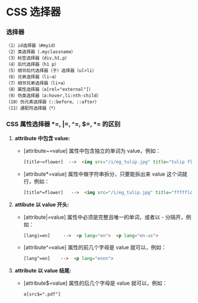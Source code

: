 # CSS 选择器

### 选择器

```
（1）id选择器（#myid）
（2）类选择器（.myclassname）
（3）标签选择器（div,h1,p）
（4）后代选择器（h1 p）
（5）相邻后代选择器（子）选择器（ul>li）
（6）兄弟选择器（li~a）
（7）相邻兄弟选择器（li+a）
（8）属性选择器（a[rel="external"]）
（9）伪类选择器（a:hover,li:nth-child）
（10）伪元素选择器（::before、::after）
（11）通配符选择器（*）
```

### CSS 属性选择器 *=, |=, ^=, $=, *= 的区别

1. **attribute 中包含 value:**
   
    * [attribute~=value] 属性中包含独立的单词为 value，例如：
        ```html
        [title~=flower]  -->  <img src="/i/eg_tulip.jpg" title="tulip flower" />
        ```
    * [attribute*=value] 属性中做字符串拆分，只要能拆出来 value 这个词就行，例如：
        ```html
        [title*=flower]   -->  <img src="/i/eg_tulip.jpg" title="ffffflowerrrrrr" />
        ```
2. **attibute 以 value 开头:**
   
    * [attribute|=value] 属性中必须是完整且唯一的单词，或者以 - 分隔开，例如：
        ```html
        [lang|=en]     -->  <p lang="en">  <p lang="en-us">
        ```
    * [attribute^=value] 属性的前几个字母是 value 就可以，例如：
        ```html
        [lang^=en]    -->  <p lang="ennn">
        ```
3. **attribute 以 value 结尾:**

    * [attribute$=value] 属性的后几个字母是 value 就可以，例如：
        ```html
        a[src$=".pdf"]
        ```